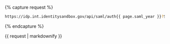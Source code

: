 {% capture request %}
```bash
https://idp.int.identitysandbox.gov/api/saml/auth{{ page.saml_year }}?SAMLRequest=${SAML_REQUEST}
```
{% endcapture %}
<div markdown="1" data-example="request" class="markdown">
{{ request | markdownify }}
</div>
